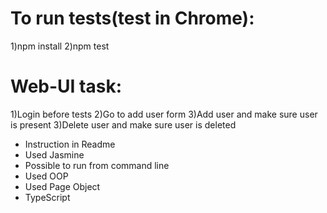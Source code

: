 # To run tests(test in Chrome):

1)npm install
2)npm test

# Web-UI task:

1)Login before tests
2)Go to add user form
3)Add user and make sure user is present
3)Delete user and make sure user is deleted

- Instruction in Readme
- Used Jasmine
- Possible to run from command line
- Used OOP
- Used Page Object
- TypeScript
